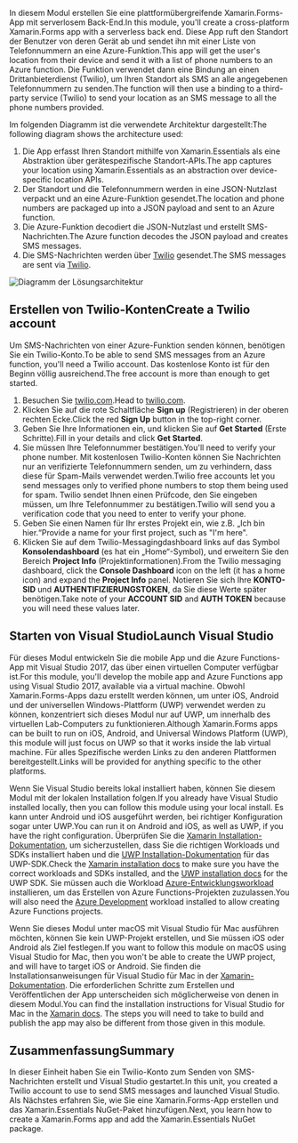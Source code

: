 <span data-ttu-id="7c158-101">In diesem Modul erstellen Sie eine plattformübergreifende Xamarin.Forms-App mit serverlosem Back-End.</span><span class="sxs-lookup"><span data-stu-id="7c158-101">In this module, you'll create a cross-platform Xamarin.Forms app with a serverless back end.</span></span> <span data-ttu-id="7c158-102">Diese App ruft den Standort der Benutzer von deren Gerät ab und sendet ihn mit einer Liste von Telefonnummern an eine Azure-Funktion.</span><span class="sxs-lookup"><span data-stu-id="7c158-102">This app will get the user's location from their device and send it with a list of phone numbers to an Azure function.</span></span> <span data-ttu-id="7c158-103">Die Funktion verwendet dann eine Bindung an einen Drittanbieterdienst (Twilio), um Ihren Standort als SMS an alle angegebenen Telefonnummern zu senden.</span><span class="sxs-lookup"><span data-stu-id="7c158-103">The function will then use a binding to a third-party service (Twilio) to send your location as an SMS message to all the phone numbers provided.</span></span>

<span data-ttu-id="7c158-104">Im folgenden Diagramm ist die verwendete Architektur dargestellt:</span><span class="sxs-lookup"><span data-stu-id="7c158-104">The following diagram shows the architecture used:</span></span>

1. <span data-ttu-id="7c158-105">Die App erfasst Ihren Standort mithilfe von Xamarin.Essentials als eine Abstraktion über gerätespezifische Standort-APIs.</span><span class="sxs-lookup"><span data-stu-id="7c158-105">The app captures your location using Xamarin.Essentials as an abstraction over device-specific location APIs.</span></span>
2. <span data-ttu-id="7c158-106">Der Standort und die Telefonnummern werden in eine JSON-Nutzlast verpackt und an eine Azure-Funktion gesendet.</span><span class="sxs-lookup"><span data-stu-id="7c158-106">The location and phone numbers are packaged up into a JSON payload and sent to an Azure function.</span></span>
3. <span data-ttu-id="7c158-107">Die Azure-Funktion decodiert die JSON-Nutzlast und erstellt SMS-Nachrichten.</span><span class="sxs-lookup"><span data-stu-id="7c158-107">The Azure function decodes the JSON payload and creates SMS messages.</span></span>
4. <span data-ttu-id="7c158-108">Die SMS-Nachrichten werden über [Twilio](http://twilio.com) gesendet.</span><span class="sxs-lookup"><span data-stu-id="7c158-108">The SMS messages are sent via [Twilio](http://twilio.com).</span></span>

![Diagramm der Lösungsarchitektur](../media-drafts/1-architecture.png)

## <a name="create-a-twilio-account"></a><span data-ttu-id="7c158-110">Erstellen von Twilio-Konten</span><span class="sxs-lookup"><span data-stu-id="7c158-110">Create a Twilio account</span></span>

<span data-ttu-id="7c158-111">Um SMS-Nachrichten von einer Azure-Funktion senden können, benötigen Sie ein Twilio-Konto.</span><span class="sxs-lookup"><span data-stu-id="7c158-111">To be able to send SMS messages from an Azure function, you'll need a Twilio account.</span></span> <span data-ttu-id="7c158-112">Das kostenlose Konto ist für den Beginn völlig ausreichend.</span><span class="sxs-lookup"><span data-stu-id="7c158-112">The free account is more than enough to get started.</span></span>

1. <span data-ttu-id="7c158-113">Besuchen Sie [twilio.com](https://twilio.com).</span><span class="sxs-lookup"><span data-stu-id="7c158-113">Head to [twilio.com](https://twilio.com).</span></span>
2. <span data-ttu-id="7c158-114">Klicken Sie auf die rote Schaltfläche **Sign up** (Registrieren) in der oberen rechten Ecke.</span><span class="sxs-lookup"><span data-stu-id="7c158-114">Click the red **Sign Up** button in the top-right corner.</span></span>
3. <span data-ttu-id="7c158-115">Geben Sie Ihre Informationen ein, und klicken Sie auf **Get Started** (Erste Schritte).</span><span class="sxs-lookup"><span data-stu-id="7c158-115">Fill in your details and click **Get Started**.</span></span>
4. <span data-ttu-id="7c158-116">Sie müssen Ihre Telefonnummer bestätigen.</span><span class="sxs-lookup"><span data-stu-id="7c158-116">You'll need to verify your phone number.</span></span> <span data-ttu-id="7c158-117">Mit kostenlosen Twilio-Konten können Sie Nachrichten nur an verifizierte Telefonnummern senden, um zu verhindern, dass diese für Spam-Mails verwendet werden.</span><span class="sxs-lookup"><span data-stu-id="7c158-117">Twilio free accounts let you send messages only to verified phone numbers to stop them being used for spam.</span></span> <span data-ttu-id="7c158-118">Twilio sendet Ihnen einen Prüfcode, den Sie eingeben müssen, um Ihre Telefonnummer zu bestätigen.</span><span class="sxs-lookup"><span data-stu-id="7c158-118">Twilio will send you a verification code that you need to enter to verify your phone.</span></span>
5. <span data-ttu-id="7c158-119">Geben Sie einen Namen für Ihr erstes Projekt ein, wie z.B. „Ich bin hier.“</span><span class="sxs-lookup"><span data-stu-id="7c158-119">Provide a name for your first project, such as "I'm here".</span></span>
6. <span data-ttu-id="7c158-120">Klicken Sie auf dem Twilio-Messagingdashboard links auf das Symbol **Konsolendashboard** (es hat ein „Home“-Symbol), und erweitern Sie den Bereich **Project Info** (Projektinformationen).</span><span class="sxs-lookup"><span data-stu-id="7c158-120">From the Twilio messaging dashboard, click the **Console Dashboard** icon on the left (it has a home icon) and expand the **Project Info** panel.</span></span> <span data-ttu-id="7c158-121">Notieren Sie sich Ihre **KONTO-SID** und **AUTHENTIFIZIERUNGSTOKEN**, da Sie diese Werte später benötigen.</span><span class="sxs-lookup"><span data-stu-id="7c158-121">Take note of your **ACCOUNT SID** and **AUTH TOKEN** because you will need these values later.</span></span>

## <a name="launch-visual-studio"></a><span data-ttu-id="7c158-122">Starten von Visual Studio</span><span class="sxs-lookup"><span data-stu-id="7c158-122">Launch Visual Studio</span></span>

<span data-ttu-id="7c158-123">Für dieses Modul entwickeln Sie die mobile App und die Azure Functions-App mit Visual Studio 2017, das über einen virtuellen Computer verfügbar ist.</span><span class="sxs-lookup"><span data-stu-id="7c158-123">For this module, you'll develop the mobile app and Azure Functions app using Visual Studio 2017, available via a virtual machine.</span></span> <span data-ttu-id="7c158-124">Obwohl Xamarin.Forms-Apps dazu erstellt werden können, um unter iOS, Android und der universellen Windows-Plattform (UWP) verwendet werden zu können, konzentriert sich dieses Modul nur auf UWP, um innerhalb des virtuellen Lab-Computers zu funktionieren.</span><span class="sxs-lookup"><span data-stu-id="7c158-124">Although Xamarin.Forms apps can be built to run on iOS, Android, and Universal Windows Platform (UWP), this module will just focus on UWP so that it works inside the lab virtual machine.</span></span> <span data-ttu-id="7c158-125">Für alles Spezifische werden Links zu den anderen Plattformen bereitgestellt.</span><span class="sxs-lookup"><span data-stu-id="7c158-125">Links will be provided for anything specific to the other platforms.</span></span>

<!-- TODO - add HoL link button here -->

<span data-ttu-id="7c158-126">Wenn Sie Visual Studio bereits lokal installiert haben, können Sie diesem Modul mit der lokalen Installation folgen.</span><span class="sxs-lookup"><span data-stu-id="7c158-126">If you already have Visual Studio installed locally, then you can follow this module using your local install.</span></span> <span data-ttu-id="7c158-127">Es kann unter Android und iOS ausgeführt werden, bei richtiger Konfiguration sogar unter UWP.</span><span class="sxs-lookup"><span data-stu-id="7c158-127">You can run it on Android and iOS, as well as UWP, if you have the right configuration.</span></span> <span data-ttu-id="7c158-128">Überprüfen Sie die [Xamarin Installation-Dokumentation](https://docs.microsoft.com/xamarin/cross-platform/get-started/installation/windows), um sicherzustellen, dass Sie die richtigen Workloads und SDKs installiert haben und die [UWP Installation-Dokumentation](https://docs.microsoft.com/visualstudio/cross-platform/develop-apps-for-the-universal-windows-platform-uwp#requirements) für das UWP-SDK.</span><span class="sxs-lookup"><span data-stu-id="7c158-128">Check the [Xamarin installation docs](https://docs.microsoft.com/xamarin/cross-platform/get-started/installation/windows) to make sure you have the correct workloads and SDKs installed, and the [UWP installation docs](https://docs.microsoft.com/visualstudio/cross-platform/develop-apps-for-the-universal-windows-platform-uwp#requirements) for the UWP SDK.</span></span> <span data-ttu-id="7c158-129">Sie müssen auch die Workload [Azure-Entwicklungsworkload](https://docs.microsoft.com/azure/azure-functions/functions-develop-vs#prerequisites) installieren, um das Erstellen von Azure Functions-Projekten zuzulassen.</span><span class="sxs-lookup"><span data-stu-id="7c158-129">You will also need the [Azure Development](https://docs.microsoft.com/azure/azure-functions/functions-develop-vs#prerequisites) workload installed to allow creating Azure Functions projects.</span></span>

<span data-ttu-id="7c158-130">Wenn Sie dieses Modul unter macOS mit Visual Studio für Mac ausführen möchten, können Sie kein UWP-Projekt erstellen, und Sie müssen iOS oder Android als Ziel festlegen.</span><span class="sxs-lookup"><span data-stu-id="7c158-130">If you want to follow this module on macOS using Visual Studio for Mac, then you won't be able to create the UWP project, and will have to target iOS or Android.</span></span> <span data-ttu-id="7c158-131">Sie finden die Installationsanweisungen für Visual Studio für Mac in der [Xamarin-Dokumentation](https://docs.microsoft.com/visualstudio/cross-platform/setup-and-install#mac-setup-apple-id-xcode-and-xamarin). Die erforderlichen Schritte zum Erstellen und Veröffentlichen der App unterscheiden sich möglicherweise von denen in diesem Modul.</span><span class="sxs-lookup"><span data-stu-id="7c158-131">You can find the installation instructions for Visual Studio for Mac in the [Xamarin docs](https://docs.microsoft.com/visualstudio/cross-platform/setup-and-install#mac-setup-apple-id-xcode-and-xamarin). The steps you will need to take to build and publish the app may also be different from those given in this module.</span></span>

## <a name="summary"></a><span data-ttu-id="7c158-132">Zusammenfassung</span><span class="sxs-lookup"><span data-stu-id="7c158-132">Summary</span></span>

<span data-ttu-id="7c158-133">In dieser Einheit haben Sie ein Twilio-Konto zum Senden von SMS-Nachrichten erstellt und Visual Studio gestartet.</span><span class="sxs-lookup"><span data-stu-id="7c158-133">In this unit, you created a Twilio account to use to send SMS messages and launched Visual Studio.</span></span> <span data-ttu-id="7c158-134">Als Nächstes erfahren Sie, wie Sie eine Xamarin.Forms-App erstellen und das Xamarin.Essentials NuGet-Paket hinzufügen.</span><span class="sxs-lookup"><span data-stu-id="7c158-134">Next, you learn how to create a Xamarin.Forms app and add the Xamarin.Essentials NuGet package.</span></span>
